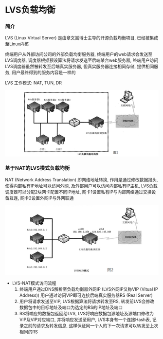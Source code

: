 LVS负载均衡
===


### 简介
LVS (Linux Virtual Server) 是由章文嵩博士主导的开源负载均衡项目,
已经被集成至Linux内核

终端用户从外部访问公司的外部负载均衡服务器, 终端用户的web请求会发送至LVS调度器,
调度器根据预设算法将请求发送至后端某台web服务器,
终端用户访问LVS调度器虽然被转发至后端真实服务器, 但真实服务器连接相同存储,
提供相同服务, 用户最终得到的服务内容是一样的

LVS 工作模式: NAT, TUN, DR

![LVS负载均衡结构图](/load_balanc/pictures/LVS负载均衡结构图.png "LVS负载均衡结构图")


### 基于NAT的LVS模式负载均衡
NAT (Network Address Translation) 即网络地址转换, 作用是通过修改数据报头,
使得内部私有IP地址可以访问外网, 及外部用户可以访问内部私有IP主机,
LVS负载调度器可以分配2块网卡配置不同IP地址,
网卡1设置私有IP与内部网络通过交换设备互连, 网卡2设置外网IP与外网联通

![LVS-NAT模式](/load_balanc/pictures/LVS-NAT模式.png "LVS-NAT模式")

- LVS-NAT模式访问流程
    1. 终端用户通过DNS解析至负载均衡器外网IP (LVS外网IP又称VIP (Vitual IP
       Address)) 用户通过访问VIP即可连接后端真实服务器RS (Real Server)
    2. 用户将请求发送至VIP, LVS根据算法将请求转发至RS,
       转发前LVS会修改数据包中的目标地址及端口为选定的RS的IP地址及端口
    3. RS将响应的数据包返回给LVS,
       LVS将响应数据包源地址及源端口修改为VIP及VIP对应端口, 并将响应发送至用户,
       LVS本身有一个连接Hash表, 记录之前的请求及转发信息,
       这样保证同一个人的下一次请求可以转发至上次相同的RS



